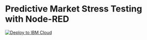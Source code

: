 # Predictive Market Stress Testing with Node-RED

[![Deploy to IBM Cloud](https://bluemix.net/deploy/button.png)](https://bluemix.net/devops/setup/deploy?repository=https://github.com/boneskull/node-red-predictive-stress-testing.git)
